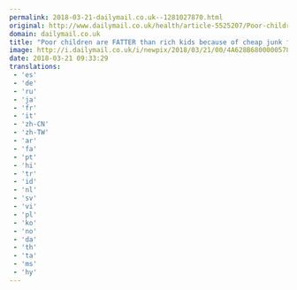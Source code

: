 ```yaml
---
permalink: 2018-03-21-dailymail.co.uk--1281027870.html
original: http://www.dailymail.co.uk/health/article-5525207/Poor-children-FATTER-rich-kids-cheap-junk-food.html?ITO=1490&ns_mchannel=rss&ns_campaign=1490
domain: dailymail.co.uk
title: "Poor children are FATTER than rich kids because of cheap junk food"
image: http://i.dailymail.co.uk/i/newpix/2018/03/21/00/4A628B6800000578-0-image-a-50_1521591871436.jpg
date: 2018-03-21 09:33:29
translations: 
 - 'es'
 - 'de'
 - 'ru'
 - 'ja'
 - 'fr'
 - 'it'
 - 'zh-CN'
 - 'zh-TW'
 - 'ar'
 - 'fa'
 - 'pt'
 - 'hi'
 - 'tr'
 - 'id'
 - 'nl'
 - 'sv'
 - 'vi'
 - 'pl'
 - 'ko'
 - 'no'
 - 'da'
 - 'th'
 - 'ta'
 - 'ms'
 - 'hy'
---
```


